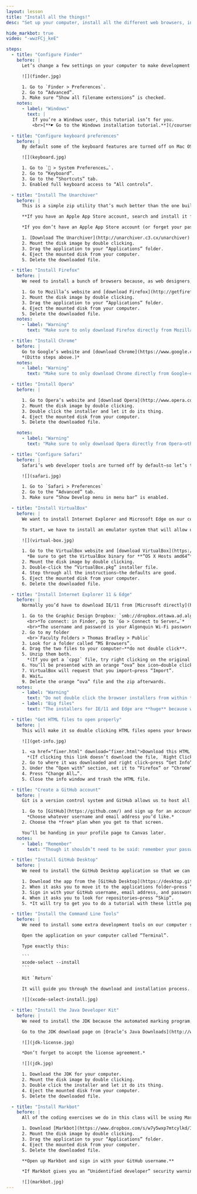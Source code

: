 ```yaml
---
layout: lesson
title: "Install all the things!"
desc: "Set up your computer, install all the different web browsers, install a code editor, and set up GitHub."

hide_markbot: true
video: "-wwzFCj_keE"

steps:
  - title: "Configure Finder"
    before: |
      Let’s change a few settings on your computer to make development life easier.

      ![](finder.jpg)

      1. Go to `Finder > Preferences`.
      2. Go to “Advanced”.
      3. Make sure “Show all filename extensions” is checked.
    notes:
      - label: "Windows"
        text: |
          If you’re a Windows user, this tutorial isn’t for you.
          <br>[**☛ Go to the Windows installation tutorial.**](/courses/web-dev-1/install-all-the-things-windows/)

  - title: "Configure keyboard preferences"
    before: |
      By default some of the keyboard features are turned off on Mac OS X—let’s fix that.

      ![](keyboard.jpg)

      1. Go to ` > System Preferences…`.
      2. Go to “Keyboard”.
      3. Go to the “Shortcuts” tab.
      3. Enabled full keyboard access to “All controls”.

  - title: "Install The Unarchiver"
    before: |
      This is a simple zip utility that’s much better than the one built into Mac OS X. *It’s one of those apps I install on every Mac I touch.*

      **If you have an Apple App Store account, search and install it from there.**

      *If you don’t have an Apple App Store account (or forget your password):*

      1. [Download The Unarchiver](http://unarchiver.c3.cx/unarchiver) from the website.
      2. Mount the disk image by double clicking.
      3. Drag the application to your “Applications” folder.
      4. Eject the mounted disk from your computer.
      5. Delete the downloaded file.

  - title: "Install Firefox"
    before: |
      We need to install a bunch of browsers because, as web designers, we don’t know what browser someone will be using—so we need to test our websites in all of them.

      1. Go to Mozilla’s website and [download Firefox](http://getfirefox.com/).
      2. Mount the disk image by double clicking.
      3. Drag the application to your “Applications” folder.
      4. Eject the mounted disk from your computer.
      5. Delete the downloaded file.
    notes:
      - label: "Warning"
        text: "Make sure to only download Firefox directly from Mozilla—other websites may inject malware."

  - title: "Install Chrome"
    before: |
      Go to Google’s website and [download Chrome](https://www.google.com/chrome/).
      *(Ditto steps above.)*
    notes:
      - label: "Warning"
        text: "Make sure to only download Chrome directly from Google—other websites may inject malware."

  - title: "Install Opera"
    before: |

      1. Go to Opera’s website and [download Opera](http://www.opera.com/).
      2. Mount the disk image by double clicking.
      3. Double click the installer and let it do its thing.
      4. Eject the mounted disk from your computer.
      5. Delete the downloaded file.

    notes:
      - label: "Warning"
        text: "Make sure to only download Opera directly from Opera—other websites may inject malware."

  - title: "Configure Safari"
    before: |
      Safari’s web developer tools are turned off by default—so let’s turn them on.

      ![](safari.jpg)

      1. Go to `Safari > Preferences`
      2. Go to the “Advanced” tab.
      3. Make sure “Show Develop menu in menu bar” is enabled.

  - title: "Install VirtualBox"
    before: |
      We want to install Internet Explorer and Microsoft Edge on our computers but they browsers only run on Windows.

      To start, we have to install an emulator system that will allow us to run Windows alongside Mac OS X.

      ![](virtual-box.jpg)

      1. Go to the VirtualBox website and [download VirtualBox](https://www.virtualbox.org/wiki/Downloads).
        *Be sure to get the VirtualBox binary for **“OS X Hosts amd64”**.*
      2. Mount the disk image by double clicking.
      3. Double-click the “VirtualBox.pkg” installer file.
      4. Step through all the instructions—the defaults are good.
      5. Eject the mounted disk from your computer.
      6. Delete the downloaded file.

  - title: "Install Internet Explorer 11 & Edge"
    before: |
      Normally you’d have to download IE/11 from [Microsoft directly](http://modern.ie)—but I’ve gone ahead and done that because it’s faster over the school network.

      1. Go to the Graphic Design Dropbox: `smb://dropbox.ottawa.ad.algonquincollege.com`
        <br>*To connect: in Finder, go to `Go > Connect to Server…`*
        <br>*The username and password is your Algonquin Wi-Fi password.*
      2. Go to my folder
        <br>`Faculty Folders > Thomas Bradley > Public`
      3. Look for a folder called “MS Browsers”.
      4. Drag the two files to your computer—**do not double click**.
      5. Unzip them both.
        *(If you get a `cpgz` file, try right clicking on the original `zip` and pressing `Open With > The Unarchiver`.)*
      6. You’ll be presented with an orange “ova” box icon—double click it.
      7. VirtualBox will request that you import—press “Import”.
      8. Wait…
      9. Delete the orange “ova” file and the zip afterwards.
    notes:
      - label: "Warning"
        text: "Do not double click the browser installers from within the dropbox!"
      - label: "Big files"
        text: "The installers for IE/11 and Edge are **huge** because we’re actually installing two complete copies of Windows on our computer."

  - title: "Get HTML files to open properly"
    before: |
      This will make it so double clicking HTML files opens your browser instead of a code editor.

      ![](get-info.jpg)

      1. <a href="fixer.html" download="fixer.html">Download this HTML file.</a>
        *(If clicking this link doesn’t download the file, `Right Click > Download Linked File`.)*
      2. Go to where it was downloaded and right click—press “Get Info”.
      3. Under the “Open with” section, set it to “Firefox” or “Chrome”.
      4. Press “Change All…”.
      5. Close the info window and trash the HTML file.

  - title: "Create a GitHub account"
    before: |
      Git is a version control system and GitHub allows us to host all our code & websites online. (More on these two things next week.)

      1. Go to [GitHub](https://github.com/) and sign up for an account.
        *Choose whatever username and email address you’d like.*
      2. Choose the *free* plan when you get to that screen.

      You’ll be handing in your profile page to Canvas later.
    notes:
      - label: "Remember"
        text: "Though it shouldn’t need to be said: remember your password!"

  - title: "Install GitHub Desktop"
    before: |
      We need to install the GitHub Desktop application so that we can manage and upload our code to GitHub.

      1. Download the app from the [GitHub Desktop](https://desktop.github.com/) website.
      2. When it asks you to move it to the applications folder—press “Move to Applications Folder”.
      3. Sign in with your GitHub username, email address, and password.
      4. When it asks you to look for repositories—press “Skip”.
      5. *It will try to get you to do a tutorial with these little pop-up bubbles—don’t bother, press the little “x” icon on the bubble.*

  - title: "Install the Command Line Tools"
    before: |
      We need to install some extra development tools on our computer so Markbot can work well.

      Open the application on your computer called “Terminal”.

      Type exactly this:

      ```
      xcode-select --install
      ```

      Hit `Return`

      It will guide you through the download and installation process.

      ![](xcode-select-install.jpg)

  - title: "Install the Java Developer Kit"
    before: |
      We need to install the JDK because the automated marking program, Markbot, needs access to Java for performing some of it’s tasks.

      Go to the JDK download page on [Oracle’s Java Downloads](http://www.oracle.com/technetwork/java/javase/downloads/jdk8-downloads-2133151.html) website.

      ![](jdk-license.jpg)

      *Don’t forget to accept the license agreement.*

      ![](jdk.jpg)

      1. Download the JDK for your computer.
      2. Mount the disk image by double clicking.
      3. Double click the installer and let it do its thing.
      4. Eject the mounted disk from your computer.
      5. Delete the downloaded file.

  - title: "Install Markbot"
    before: |
      All of the coding exercises we do in this class will be using Markbot to automatically grade your work. So, we need to set that up.

      1. Download [Markbot](https://www.dropbox.com/s/w7y5wxp7mtcylkd/Install%20Markbot.dmg?dl=1). (*or [Markbot for Windows](https://www.dropbox.com/s/jhsf7oip8r126v1/Markbot%20Setup.exe?dl=1)*)
      2. Mount the disk image by double clicking.
      3. Drag the application to your “Applications” folder.
      4. Eject the mounted disk from your computer.
      5. Delete the downloaded file.

      **Open up Markbot and sign in with your GitHub username.**

      *If Markbot gives you an “Unidentified developer” security warning—instead of double-clicking, right click and press `Open`*

      ![](markbot.jpg)
---
```

